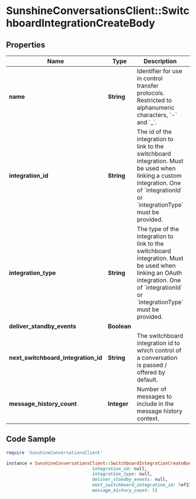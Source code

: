 # SunshineConversationsClient::SwitchboardIntegrationCreateBody

## Properties

Name | Type | Description | Notes
------------ | ------------- | ------------- | -------------
**name** | **String** | Identifier for use in control transfer protocols. Restricted to alphanumeric characters, &#x60;-&#x60; and &#x60;_&#x60;. | 
**integration_id** | **String** | The id of the integration to link to the switchboard integration. Must be used when linking a custom integration. One of &#x60;integrationId&#x60; or &#x60;integrationType&#x60; must be provided. | [optional] 
**integration_type** | **String** | The type of the integration to link to the switchboard integration. Must be used when linking an OAuth integration. One of &#x60;integrationId&#x60; or &#x60;integrationType&#x60; must be provided. | [optional] 
**deliver_standby_events** | **Boolean** |  | [optional] 
**next_switchboard_integration_id** | **String** | The switchboard integration id to which control of a conversation is passed / offered by default. | [optional] 
**message_history_count** | **Integer** | Number of messages to include in the message history context. | [optional] 

## Code Sample

```ruby
require 'SunshineConversationsClient'

instance = SunshineConversationsClient::SwitchboardIntegrationCreateBody.new(name: bot,
                                 integration_id: null,
                                 integration_type: null,
                                 deliver_standby_events: null,
                                 next_switchboard_integration_id: 5ef21b86e933b7355c11c606,
                                 message_history_count: 5)
```


